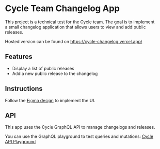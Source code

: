 # Cycle Team Changelog App

This project is a technical test for the Cycle team. The goal is to implement a small changelog application that allows users to view and add public releases.

Hosted version can be found on https://cycle-changelog.vercel.app/

## Features

- Display a list of public releases
- Add a new public release to the changelog

## Instructions

Follow the [Figma design](https://www.figma.com/file/wpeThM903HvpTyAZYQmoH8/Untitled?type=design&node-id=0-1&mode=design&t=rjzWM95cGXlu4SZx-0) to implement the UI.

## API

This app uses the Cycle GraphQL API to manage changelogs and releases.

You can use the GraphQL playground to test queries and mutations: [Cycle API Playground](https://api.dogfood.cycle.app/playground)
